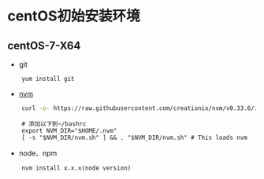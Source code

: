 # centOS初始安装环境
## centOS-7-X64
* git
```bash
    yum install git
```
* [nvm]( https://github.com/creationix/nvm)
```bash
    curl -o- https://raw.githubusercontent.com/creationix/nvm/v0.33.6/install.sh| bash
```
```
    # 添加以下到~/bashrc
    export NVM_DIR="$HOME/.nvm"
    [ -s "$NVM_DIR/nvm.sh" ] && . "$NVM_DIR/nvm.sh" # This loads nvm
```
* node、npm
```
    nvm install x.x.x(node version)
```